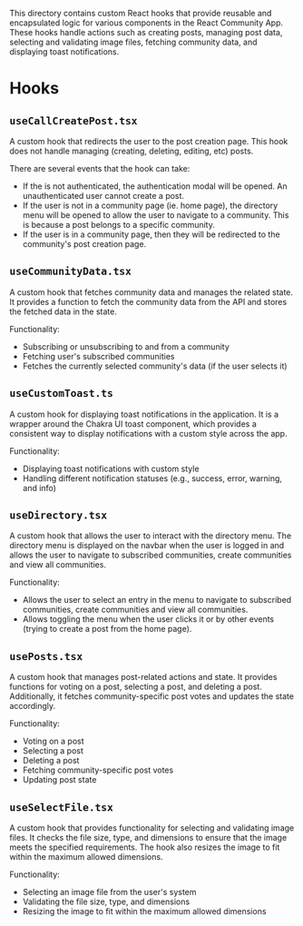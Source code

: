 This directory contains custom React hooks that provide reusable and encapsulated logic for various components in the React Community App. These hooks handle actions such as creating posts, managing post data, selecting and validating image files, fetching community data, and displaying toast notifications.

# **Hooks**
## **`useCallCreatePost.tsx`**
A custom hook that redirects the user to the post creation page. This hook does not handle managing (creating, deleting, editing, etc) posts. 

There are several events that the hook can take:
- If the is not authenticated, the authentication modal will be opened. An unauthenticated user cannot create a post. 
- If the user is not in a community page (ie. home page), the directory menu will be opened to allow the user to navigate to a community. This is because a post belongs to a specific community. 
- If the user is in a community page, then they will be redirected to the community's post creation page.

## **`useCommunityData.tsx`**
A custom hook that fetches community data and manages the related state. It provides a function to fetch the community data from the API and stores the fetched data in the state.

Functionality:
- Subscribing or unsubscribing to and from a community
- Fetching user's subscribed communities 
- Fetches the currently selected community's data (if the user selects it)

## **`useCustomToast.ts`**
A custom hook for displaying toast notifications in the application. It is a wrapper around the Chakra UI toast component, which provides a consistent way to display notifications with a custom style across the app.

Functionality:
- Displaying toast notifications with custom style
- Handling different notification statuses (e.g., success, error, warning, and info)

## **`useDirectory.tsx`**
A custom hook that allows the user to interact with the directory menu. The directory menu is displayed on the navbar when the user is logged in and allows the user to navigate to subscribed communities, create communities and view all communities. 

Functionality:
- Allows the user to select an entry in the menu to navigate to subscribed communities, create communities and view all communities.
- Allows toggling the menu when the user clicks it or by other events (trying to create a post from the home page).

## **`usePosts.tsx`**
A custom hook that manages post-related actions and state. It provides functions for voting on a post, selecting a post, and deleting a post. Additionally, it fetches community-specific post votes and updates the state accordingly.

Functionality:
- Voting on a post
- Selecting a post
- Deleting a post
- Fetching community-specific post votes
- Updating post state

## **`useSelectFile.tsx`**
A custom hook that provides functionality for selecting and validating image files. It checks the file size, type, and dimensions to ensure that the image meets the specified requirements. The hook also resizes the image to fit within the maximum allowed dimensions.

Functionality:
- Selecting an image file from the user's system
- Validating the file size, type, and dimensions
- Resizing the image to fit within the maximum allowed dimensions
